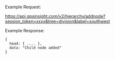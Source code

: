 Example Request:

https://api.gpsinsight.com/v2/hierarchy/addnode?session_token=xxxx&tree=division&label=southwest

Example Response:

    {
      head: { .... },
      data: "Child node added"
    }
